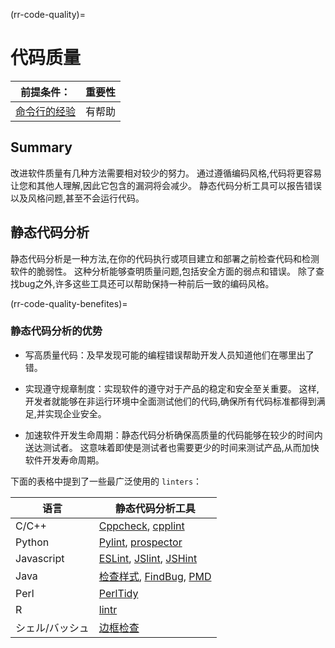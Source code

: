 (rr-code-quality)=
# 代码质量

| 前提条件：                                                               | 重要性 |
| ------------------------------------------------------------------- | --- |
| [命令行的经验](https://programminghistorian.org/en/lessons/intro-to-bash) | 有帮助 |

## Summary

改进软件质量有几种方法需要相对较少的努力。 通过遵循编码风格,代码将更容易让您和其他人理解,因此它包含的漏洞将会减少。 静态代码分析工具可以报告错误以及风格问题,甚至不会运行代码。

## 静态代码分析

静态代码分析是一种方法,在你的代码执行或项目建立和部署之前检查代码和检测软件的脆弱性。 这种分析能够查明质量问题,包括安全方面的弱点和错误。 除了查找bug之外,许多这些工具还可以帮助保持一种前后一致的编码风格。

(rr-code-quality-benefites)=
### 静态代码分析的优势

- 写高质量代码：及早发现可能的编程错误帮助开发人员知道他们在哪里出了错。

- 实现遵守规章制度：实现软件的遵守对于产品的稳定和安全至关重要。 这样,开发者就能够在非运行环境中全面测试他们的代码,确保所有代码标准都得到满足,并实现企业安全。

- 加速软件开发生命周期：静态代码分析确保高质量的代码能够在较少的时间内送达测试者。 这意味着即使是测试者也需要更少的时间来测试产品,从而加快软件开发寿命周期。

下面的表格中提到了一些最广泛使用的 `linters`：

| 语言         | 静态代码分析工具                                                                                                              |
| ---------- | --------------------------------------------------------------------------------------------------------------------- |
| C/C++      | [Cppcheck](http://cppcheck.sourceforge.net/), [cpplint](https://github.com/cpplintcpplint)                            |
| Python     | [Pylint](https://pypi.org/project/pylint/), [prospector](https://prospector.readthedocs.io)                           |
| Javascript | [ESLint](https://eslint.org/), [JSlint](https://jslint.com/), [JSHint](https://jshint.com/)                           |
| Java       | [检查样式](https://checkstyle.sourceforge.io/), [FindBug](http://findbugs.sourceforge.net), [PMD](https://pmd.github.io/) |
| Perl       | [PerlTidy](https://metacpan.org/pod/perltidy)                                                                         |
| R          | [lintr](https://github.com/jimhester/lintr)                                                                           |
| シェル/バッシュ   | [边框检查](https://www.shellcheck.net)                                                                                    |
